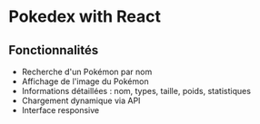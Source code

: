 # Pokedex with React 

## Fonctionnalités

- Recherche d'un Pokémon par nom
- Affichage de l'image du Pokémon
- Informations détaillées : nom, types, taille, poids, statistiques
- Chargement dynamique via API
- Interface responsive
